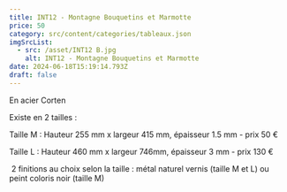 ```yaml
---
title: INT12 - Montagne Bouquetins et Marmotte
price: 50
category: src/content/categories/tableaux.json
imgSrcList:
  - src: /asset/INT12 B.jpg
    alt: INT12 - Montagne Bouquetins et Marmotte
date: 2024-06-18T15:19:14.793Z
draft: false
---
```


En acier Corten

Existe en 2 tailles :

Taille M : Hauteur 255 mm x largeur 415 mm, épaisseur 1.5 mm - prix 50 €

Taille L : Hauteur 460 mm x largeur 746mm, épaisseur 3 mm - prix 130 €

 2 finitions au choix selon la taille : métal naturel vernis (taille M et L) ou peint coloris noir (taille M)
